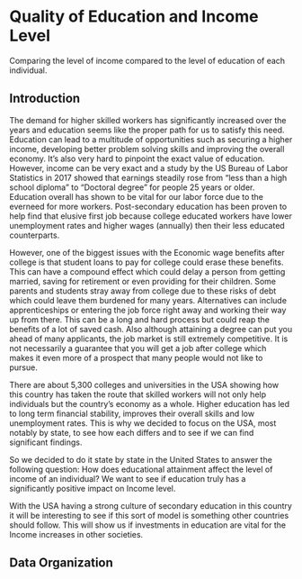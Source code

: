# Quality of Education and Income Level
Comparing the level of income compared to the level of education of each individual. 
## Introduction
  
  The demand for higher skilled workers has significantly increased over the years and education seems like the proper path for us to satisfy this need.  Education can lead to a multitude of opportunities such as securing a higher income, developing better problem solving skills and improving the overall economy.  It’s also very hard to pinpoint the exact value of education.  However, income can be very exact and a study by the US Bureau of Labor Statistics in 2017 showed that earnings steadily rose from “less than a high school diploma” to “Doctoral degree” for people 25 years or older.  Education overall has shown to be vital for our labor force due to the everneed for more workers.  Post-secondary education has been proven to help find that elusive first job because college educated workers have lower unemployment rates and higher wages (annually) then their less educated counterparts.  
  
  However, one of the biggest issues with the Economic wage benefits after college is that student loans to pay for college could erase these benefits.  This can have a compound effect which could delay a person from getting married, saving for retirement or even providing for their children.  Some parents and students stray away from college due to these risks of debt which could leave them burdened for many years.  Alternatives can include apprenticeships or entering the job force right away and working their way up from there.  This can be a long and hard process but could reap the benefits of a lot of saved cash.  Also although attaining a degree can put you ahead of many applicants, the job market is still extremely competitive.  It is not necessarily a guarantee that you will get a job after college which makes it even more of a prospect that many people would not like to pursue.  
  
  There are about 5,300 colleges and universities in the USA showing how this country has taken the route that skilled workers will not only help individuals but the country’s economy as a whole.  Higher education has led to long term financial stability, improves their overall skills and low unemployment rates.  This is why we decided to focus on the USA, most notably by state, to see how each differs and to see if we can find significant findings.
  
  So we decided to do it state by state in the United States to answer the following question: How does educational attainment affect the level of income of an individual?  We want to see if education truly has a significantly positive impact on Income level.
  
  With the USA having a strong culture of secondary education in this country it will be interesting to see if this sort of model is something other countries should follow.  This will show us if investments in education are vital for the Income increases in other societies.
  
  ## Data Organization
